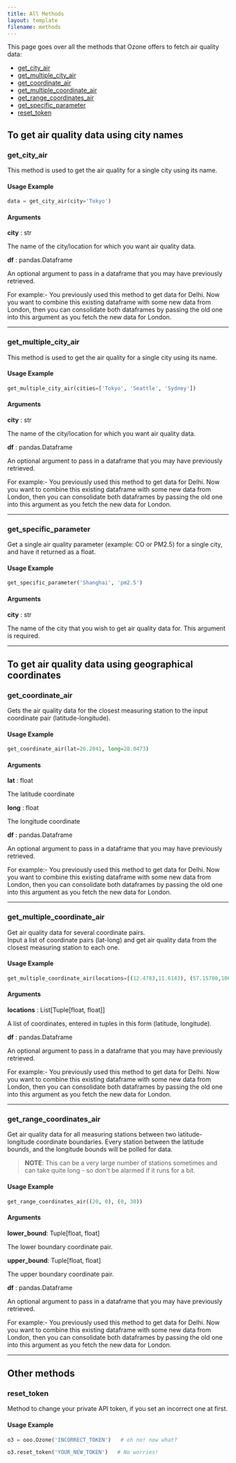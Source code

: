 ```yaml
---
title: All Methods
layout: template
filename: methods
--- 
```


This page goes over all the methods that Ozone offers to fetch air quality data:

* [get_city_air](#get_city_air) 
* [get_multiple_city_air](#get_multiple_city_air)
* [get_coordinate_air](#get_coordinate_air)
* [get_multiple_coordinate_air](#get_multiple_coordinate_air)
* [get_range_coordinates_air](#get_range_coordinates_air)
* [get_specific_parameter](#get_specific_parameter)
* [reset_token](#reset_token)


## To get air quality data using city names

### get_city_air

This method is used to get the air quality for a single city using its name.

#### Usage Example

```python
data = get_city_air(city='Tokyo')
```

#### Arguments

**city** : str

The name of the city/location for which you want air quality data.

**df** : pandas.Dataframe

An optional argument to pass in a dataframe that you may have previously retrieved. 

For example:- You previously used this method to get data for Delhi. Now you want to combine this existing dataframe with some new data from London, then you can consolidate both dataframes by passing the old one into this argument as you fetch the new data for London.

---

### get_multiple_city_air

This method is used to get the air quality for a single city using its name.

#### Usage Example

```python
get_multiple_city_air(cities=['Tokyo', 'Seattle', 'Sydney'])
```

#### Arguments

**city** : str

The name of the city/location for which you want air quality data.

**df** : pandas.Dataframe

An optional argument to pass in a dataframe that you may have previously retrieved. 

For example:- You previously used this method to get data for Delhi. Now you want to combine this existing dataframe with some new data from London, then you can consolidate both dataframes by passing the old one into this argument as you fetch the new data for London.

---

### get_specific_parameter

Get a single air quality parameter (example: CO or PM2.5) for a single city, and have it returned as a float.

#### Usage Example

```python
get_specific_parameter('Shanghai', 'pm2.5')
```

#### Arguments

**city** : str

The name of the city that you wish to get air quality data for. This argument is required.

---
## To get air quality data using geographical coordinates

### get_coordinate_air

Gets the air quality data for the closest measuring station to the input coordinate pair (latitude-longitude). 

#### Usage Example

```python
get_coordinate_air(lat=26.2041, long=28.0473)
```

#### Arguments

**lat** : float

The latitude coordinate

**long** : float

The longitude coordinate

**df** : pandas.Dataframe

An optional argument to pass in a dataframe that you may have previously retrieved. 

For example:- You previously used this method to get data for Delhi. Now you want to combine this existing dataframe with some new data from London, then you can consolidate both dataframes by passing the old one into this argument as you fetch the new data for London.

---

### get_multiple_coordinate_air

Get air quality data for several coordinate pairs.  
Input a list of coordinate pairs (lat-long) and get air quality data from the closest measuring station to each one. 

#### Usage Example

```python
get_multiple_coordinate_air(locations=[(12.4783,11.6143), (57.15780,106.75697), (-35.04664, 120.51377)])
```

#### Arguments

**locations** : List[Tuple[float, float]]

A list of coordinates, entered in tuples in this form (latitude, longitude).

**df** : pandas.Dataframe

An optional argument to pass in a dataframe that you may have previously retrieved. 

For example:- You previously used this method to get data for Delhi. Now you want to combine this existing dataframe with some new data from London, then you can consolidate both dataframes by passing the old one into this argument as you fetch the new data for London.

---

### get_range_coordinates_air

Get air quality data for all measuring stations between two latitude-longitude coordinate boundaries. Every station between the latitude bounds, and the longitude bounds will be polled for data.

> **NOTE**: This can be a very large number of stations sometimes and can take quite long - so don't be alarmed if it runs for a bit.

#### Usage Example

```python
get_range_coordinates_air((20, 0), (0, 30))
```

#### Arguments

**lower_bound**: Tuple[float, float]

The lower boundary coordinate pair.

**upper_bound**: Tuple[float, float]

The upper boundary coordinate pair.

**df** : pandas.Dataframe

An optional argument to pass in a dataframe that you may have previously retrieved. 

For example:- You previously used this method to get data for Delhi. Now you want to combine this existing dataframe with some new data from London, then you can consolidate both dataframes by passing the old one into this argument as you fetch the new data for London.

---
## Other methods

### reset_token

Method to change your private API token, if you set an incorrect one at first. 

#### Usage Example

```python
o3 = ooo.Ozone('INCORRECT_TOKEN')   # oh no! now what?

o3.reset_token('YOUR_NEW_TOKEN')   # No worries!
```
